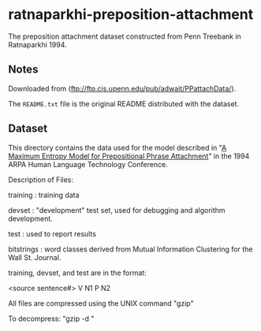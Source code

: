 # ratnaparkhi-preposition-attachment
The preposition attachment dataset constructed from Penn Treebank in Ratnaparkhi 1994.

## Notes
Downloaded from (ftp://ftp.cis.upenn.edu/pub/adwait/PPattachData/).

The `README.txt` file is the original README distributed with the dataset.

## Dataset
This directory contains the data used for the model described in "[A
Maximum Entropy Model for Prepositional Phrase Attachment](http://www.aclweb.org/anthology/H94-1048)" in the 1994
ARPA Human Language Technology Conference.

Description of Files:

training	: training data

devset		: "development" test set, used for debugging and algorithm
		development.

test		: used to report results

bitstrings	: word classes derived from Mutual Information Clustering
		for the Wall St. Journal.


training, devset, and test are in the format:

<source sentence#> V N1 P N2 <attachment>


All files are compressed using the UNIX command "gzip"

To decompress: "gzip -d <filename>"

